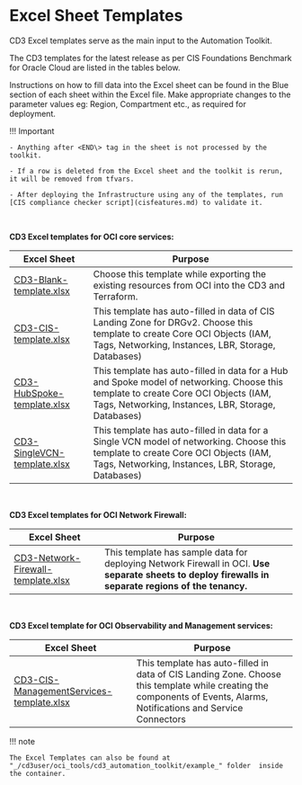 # **Excel Sheet Templates**

CD3 Excel templates serve as the main input to the Automation Toolkit. 

The CD3 templates for the latest release as per CIS Foundations Benchmark for Oracle Cloud are listed in the tables below.

Instructions on how to fill data into the Excel sheet can be found in the Blue section of each sheet within the Excel file. Make appropriate changes to the parameter values eg: Region, Compartment etc., as required for deployment.


!!! Important

    - Anything after <END\> tag in the sheet is not processed by the toolkit. 
    
    - If a row is deleted from the Excel sheet and the toolkit is rerun, it will be removed from tfvars.
    
    - After deploying the Infrastructure using any of the templates, run [CIS compliance checker script](cisfeatures.md) to validate it.

<br>

**CD3 Excel templates for OCI core services:**


|Excel Sheet  | Purpose                                                                                                                    | 
|-----------|----------------------------------------------------------------------------------------------------------------------------|
| [CD3-Blank-template.xlsx](https://github.com/oracle-devrel/cd3-automation-toolkit/blob/main/cd3_automation_toolkit/example/CD3-Blank-template.xlsx)   | 	Choose this template while exporting the existing resources from OCI into the CD3 and Terraform.| 
| [CD3-CIS-template.xlsx](https://github.com/oracle-devrel/cd3-automation-toolkit/blob/main/cd3_automation_toolkit/example/CD3-CIS-template.xlsx)      | This template has auto-filled in data of CIS Landing Zone for DRGv2. Choose this template to create Core OCI Objects (IAM, Tags, Networking, Instances, LBR, Storage, Databases) |
|[CD3-HubSpoke-template.xlsx](https://github.com/oracle-devrel/cd3-automation-toolkit/blob/main/cd3_automation_toolkit/example/CD3-HubSpoke-template.xlsx)        | This template has auto-filled in data for a Hub and Spoke model of networking. Choose this template to create Core OCI Objects (IAM, Tags, Networking, Instances, LBR, Storage, Databases)|
|[CD3-SingleVCN-template.xlsx](https://github.com/oracle-devrel/cd3-automation-toolkit/blob/main/cd3_automation_toolkit/example/CD3-SingleVCN-template.xlsx)      | This template has auto-filled in data for a Single VCN model of networking. Choose this template to create Core OCI Objects (IAM, Tags, Networking, Instances, LBR, Storage, Databases)|


<br>

**CD3 Excel templates for OCI Network Firewall:**


|Excel Sheet  | Purpose                                                                                                                    | 
|-----------|----------------------------------------------------------------------------------------------------------------------------|
| [CD3-Network-Firewall-template.xlsx](https://github.com/oracle-devrel/cd3-automation-toolkit/blob/main/cd3_automation_toolkit/example/CD3-Firewall-template.xlsx)   | 	This template has sample data for deploying Network Firewall in OCI. **Use separate sheets to deploy firewalls in separate regions of the tenancy.** | 


<br>

**CD3 Excel template for OCI Observability and Management services:**


|Excel Sheet| Purpose                                                                                                                    | 
|-----------|----------------------------------------------------------------------------------------------------------------------------|
|[CD3-CIS-ManagementServices-template.xlsx](https://github.com/oracle-devrel/cd3-automation-toolkit/blob/main/cd3_automation_toolkit/example/CD3-CIS-ManagementServices-template.xlsx) | This template has auto-filled in data of CIS Landing Zone. Choose this template while creating the components of Events, Alarms, Notifications and Service Connectors|


!!! note 

    The Excel Templates can also be found at "_/cd3user/oci_tools/cd3_automation_toolkit/example_" folder  inside the container.
